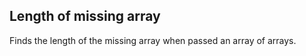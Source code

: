 ## Length of missing array ##

Finds the length of the missing array when passed an array of arrays.